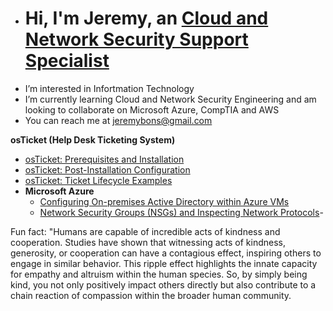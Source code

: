 -  <h1>Hi, I'm Jeremy, an <a href="www.linkedin.com/in/jeremy-bonsu-6383a6249">Cloud and Network Security Support Specialist </a>
-  I’m interested in Infortmation Technology
-  I’m currently learning Cloud and Network Security Engineering and am looking to collaborate on Microsoft Azure, CompTIA and AWS
-  You can reach me at jeremybons@gmail.com

<!---
Bonsu96/Bonsu96 is a ✨ special ✨ repository because its `README.md` (this file) appears on your GitHub profile.
You can click the Preview link to take a look at your changes.
--->



 <b>osTicket (Help Desk Ticketing System)</b>
  - [osTicket: Prerequisites and Installation](https://github.com/Bonsu96/osticket)
  - [osTicket: Post-Installation Configuration](https://github.com/Bonsu96/osticket-post-install)
  - [osTicket: Ticket Lifecycle Examples](https://github.com/Bonsu96/osticket-lifecyle)
- <b>Microsoft Azure</b>
  - [Configuring On-premises Active Directory within Azure VMs](https://github.com/Bonsu96/activedirectory)
  - [Network Security Groups (NSGs) and Inspecting Network Protocols](https://github.com/Bonsu96/azurenetworkprotocols/blob/main/README.md)-
 




Fun fact: "Humans are capable of incredible acts of kindness and cooperation. Studies have shown that witnessing acts of kindness, generosity, or cooperation can have a contagious effect, inspiring others to engage in similar behavior. This ripple effect highlights the innate capacity for empathy and altruism within the human species. So, by simply being kind, you not only positively impact others directly but also contribute to a chain reaction of compassion within the broader human community.
